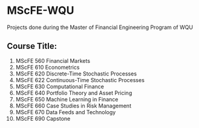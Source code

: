 # MScFE-WQU
Projects done during the Master of Financial Engineering Program of WQU

## Course Title:

1.	MScFE 560 Financial Markets
2.	MScFE 610 Econometrics
3.	MScFE 620 Discrete-Time Stochastic Processes
4.	MScFE 622 Continuous-Time Stochastic Processes
5.	MScFE 630 Computational Finance
6.	MScFE 640 Portfolio Theory and Asset Pricing
7.	MScFE 650 Machine Learning in Finance
8.	MScFE 660 Case Studies in Risk Management
9.	MScFE 670 Data Feeds and Technology
10.	MScFE 690 Capstone  

